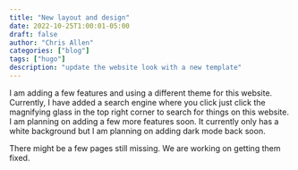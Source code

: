 ```yaml
---
title: "New layout and design"
date: 2022-10-25T1:00:01-05:00
draft: false
author: "Chris Allen"
categories: ["blog"]
tags: ["hugo"]
description: "update the website look with a new template"
---
```

I am adding a few features and using a different theme for this website.  Currently, I have added a search engine where you click just click the magnifying glass in the top right corner to search for things on this website. I am planning on adding a few more features soon. It currently only has a white background but I am planning on adding dark mode back soon.

There might be a few pages still missing. We are working on getting them fixed.
